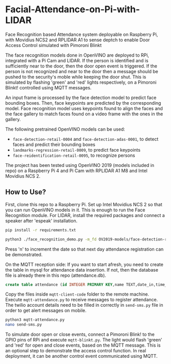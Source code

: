 # Facial-Attendance-on-Pi-with-LIDAR
Face Recognition based Attendance system deployable on Raspberry Pi, with Movidius NCS2 and RPLIDAR A1 to sense deptch to enable Door Access Control simulated with Pimoroni Blinkt

<MODIFY>
The face recognition models done in OpenVINO are deployed to RPi, integrated with a Pi Cam and LIDAR. If the person is identified and is sufficiently near to the door, then the door open event is triggered. If the person is not recognized and near to the door then a message should be pushed to the security's moble while keeping the door shut. This is simulated by flashing 'green' and 'red' lights respectively, on a Pimoroni Blinkt! controlled using  MQTT messages.

An input frame is processed by the face detection model to predict face bounding boxes. Then, face keypoints are predicted by the corresponding model. Face recognition model uses keypoints found to align the faces and the face gallery to match faces found on a video frame with the ones in the gallery.
</MODIFY>


The following pretrained OpenVINO models can be used:

* `face-detection-retail-0004` and `face-detection-adas-0001`, to detect faces and predict their bounding boxes
* `landmarks-regression-retail-0009`, to predict face keypoints
* `face-reidentification-retail-0095`, to recognize persons

The project has been tested using OpenVINO 2019 (models included in repo) on a Raspberry Pi 4 and Pi Cam with RPLIDAR A1 M8 and Intel Movidius NCS 2.

## How to Use?

First, clone this repo to a Raspberry Pi. Set up Intel Movidius NCS 2 so that you can run OpenVINO models in it.
This is enough to run the Face Recognition module. For LIDAR, install the required packages and connect a speaker after 'espeak' installation.


``` sh
pip install -r requirements.txt

python3 ./face_recognition_demo.py -m_fd OV2019-models/face-detection-retail-0004.xml -m_lm OV2019-models/landmarks-regression-retail-0009.xml -m_reid OV2019-models/face-reidentification-retail-0095.xml -d_fd MYRIAD -d_lm MYRIAD -d_reid MYRIAD --verbose -fg "Face_Gallery/"

```

Press 'n' to increment the date so that next day attendance registration can be demonstrated.

On the MQTT reception side:
If you want to start afresh, you need to create the table in mysql for attendance data insertion.
If not, then the database file is already there in this repo (attendance.db). 

``` sql
create table attendance (id INTEGER PRIMARY KEY,name TEXT,date_in,time_in DATE,time_out TIME)
```

Copy the files inside `mqtt-client-code` folder to the remote machine. Execute `mqtt-attendance.py` to receive messages to register attendance.
The twilio account details need to be filled in correctly in `send-sms.py` file in order to get alert messages on mobile.

``` sh
python3 mqtt-attendance.py
nano send-sms.py
```

To simulate door open or close events, connect a Pimoroni Blink! to the GPIO pins of RPi and execute `mqtt-blinkt.py`. The light would flash 'green' and 'red' for open and close events, based on the MQTT message. This is an optional step to demonstrate the access control function. In real deployment, it can be another control event communicated using MQTT.

